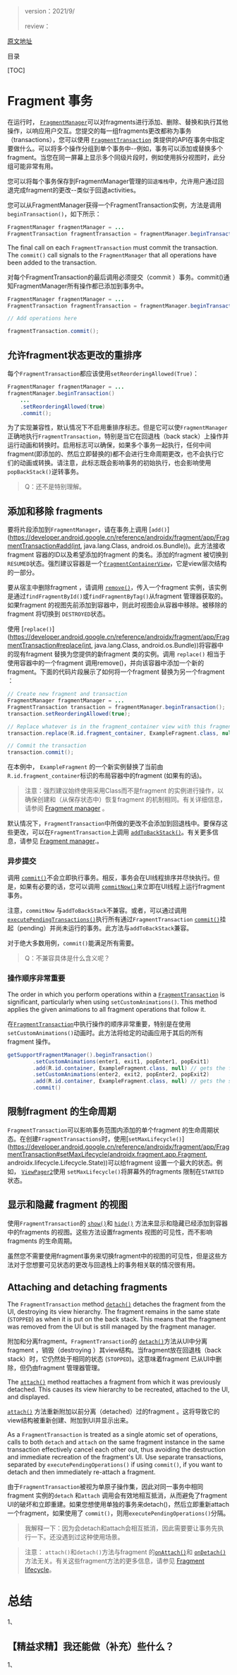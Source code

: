 > version：2021/9/
>
> review：

[原文地址](https://developer.android.google.cn/guide/fragments/transactions)

目录

[TOC]

# Fragment 事务

在运行时， [`FragmentManager`](https://developer.android.google.cn/reference/androidx/fragment/app/FragmentManager)可以对fragments进行添加、删除、替换和执行其他操作，以响应用户交互。您提交的每一组fragments更改都称为事务（transactions），您可以使用 [`FragmentTransaction`](https://developer.android.google.cn/reference/androidx/fragment/app/FragmentTransaction) 类提供的API在事务中指定要做什么。可以将多个操作分组到单个事务中--例如，事务可以添加或替换多个fragment。当您在同一屏幕上显示多个同级片段时，例如使用拆分视图时，此分组可能非常有用。

您可以将每个事务保存到FragmentManager管理的`回退堆栈`中，允许用户通过回退完成fragment的更改--类似于回退activities。

您可以从FragmentManager获得一个FragmentTransaction实例，方法是调用`beginTransaction()`，如下所示：

```java
FragmentManager fragmentManager = ...
FragmentTransaction fragmentTransaction = fragmentManager.beginTransaction();
```

The final call on each `FragmentTransaction` must commit the transaction. The `commit()` call signals to the `FragmentManager` that all operations have been added to the transaction.

对每个FragmentTransaction的最后调用必须提交（commit ）事务。commit()通知FragmentManager所有操作都已添加到事务中。

```java
FragmentManager fragmentManager = ...
FragmentTransaction fragmentTransaction = fragmentManager.beginTransaction();

// Add operations here

fragmentTransaction.commit();
```



## 允许fragment状态更改的重排序

每个`FragmentTransaction`都应该使用`setReorderingAllowed(True)`：

```java
FragmentManager fragmentManager = ...
fragmentManager.beginTransaction()
    ...
    .setReorderingAllowed(true)
    .commit();
```

为了实现兼容性，默认情况下不启用重排序标志。但是它可以使`FragmentManager`正确地执行`FragmentTransaction`，特别是当它在回退栈（back stack）上操作并运行动画和转换时。启用标志可以确保，如果多个事务一起执行，任何中间fragment(即添加的、然后立即替换的)都不会进行生命周期更改，也不会执行它们的动画或转换。请注意，此标志既会影响事务的初始执行，也会影响使用`popBackStack()`逆转事务。

> Q：还不是特别理解。



## 添加和移除 fragments

要将片段添加到`FragmentManager`，请在事务上调用 [`add()`](https://developer.android.google.cn/reference/androidx/fragment/app/FragmentTransaction#add(int, java.lang.Class, android.os.Bundle))。此方法接收fragment 容器的ID以及希望添加的fragment 的类名。添加的fragment 被切换到`RESUMED`状态。强烈建议容器是一个[`FragmentContainerView`](https://developer.android.google.cn/reference/androidx/fragment/app/FragmentContainerView)，它是view层次结构的一部分。

要从宿主中删除fragment ，请调用 [`remove()`](https://developer.android.google.cn/reference/androidx/fragment/app/FragmentTransaction#remove(androidx.fragment.app.Fragment))，传入一个fragment 实例，该实例是通过`findFragmentById()`或`findFragmentByTag()`从fragment 管理器获取的。如果fragment 的视图先前添加到容器中，则此时视图会从容器中移除。被移除的fragment 将切换到 `DESTROYED`状态。

使用 [`replace()`](https://developer.android.google.cn/reference/androidx/fragment/app/FragmentTransaction#replace(int, java.lang.Class, android.os.Bundle))将容器中的现有fragment 替换为您提供的新fragment 类的实例。调用 `replace()` 相当于使用容器中的一个fragment 调用remove()，并向该容器中添加一个新的fragment。下面的代码片段展示了如何将一个fragment 替换为另一个fragment ：

```java
// Create new fragment and transaction
FragmentManager fragmentManager = ...
FragmentTransaction transaction = fragmentManager.beginTransaction();
transaction.setReorderingAllowed(true);

// Replace whatever is in the fragment_container view with this fragment
transaction.replace(R.id.fragment_container, ExampleFragment.class, null);

// Commit the transaction
transaction.commit();
```

在本例中， `ExampleFragment` 的一个新实例替换了当前由 `R.id.fragment_container`标识的布局容器中的fragment (如果有的话)。

> 注意：强烈建议始终使用采用Class而不是fragment 的实例进行操作，以确保创建和（从保存状态中）恢复fragment 的机制相同。有关详细信息，请参阅 [Fragment manager](https://developer.android.google.cn/guide/fragments/fragmentmanager) 。

默认情况下，`FragmentTransaction`中所做的更改不会添加到回退栈中。要保存这些更改，可以在`FragmentTransaction`上调用 [`addToBackStack()`](https://developer.android.google.cn/reference/androidx/fragment/app/FragmentTransaction#addToBackStack(java.lang.String))。有关更多信息，请参见 [Fragment manager](https://developer.android.google.cn/guide/fragments/fragmentmanager).。

### 异步提交

调用 [`commit()`](https://developer.android.google.cn/reference/androidx/fragment/app/FragmentTransaction#commit())不会立即执行事务。相反，事务会在UI线程排序并尽快执行。但是，如果有必要的话，您可以调用 [`commitNow()`](https://developer.android.google.cn/reference/androidx/fragment/app/FragmentTransaction#commit())来立即在UI线程上运行fragment 事务。

注意，`commitNow` 与`addToBackStack`不兼容。或者，可以通过调用[`executePendingTransactions()`](https://developer.android.google.cn/reference/androidx/fragment/app/FragmentManager#executePendingTransactions())执行所有通过`FragmentTransaction` [`commit()`](https://developer.android.google.cn/reference/androidx/fragment/app/FragmentTransaction#commit())挂起（pending）并尚未运行的事务。此方法与`addToBackStack`兼容。

对于绝大多数用例，`commit()`能满足所有需要。

> Q：不兼容具体是什么含义呢？



### 操作顺序非常重要

The order in which you perform operations within a [`FragmentTransaction`](https://developer.android.google.cn/reference/androidx/fragment/app/FragmentTransaction) is significant, particularly when using `setCustomAnimations()`. This method applies the given animations to all fragment operations that follow it.

在[`FragmentTransaction`](https://developer.android.google.cn/reference/androidx/fragment/app/FragmentTransaction)中执行操作的顺序非常重要，特别是在使用`setCustomAnimations()`动画时。此方法将给定的动画应用于其后的所有fragment 操作。

```java
getSupportFragmentManager().beginTransaction()
        .setCustomAnimations(enter1, exit1, popEnter1, popExit1)
        .add(R.id.container, ExampleFragment.class, null) // gets the first animations
        .setCustomAnimations(enter2, exit2, popEnter2, popExit2)
        .add(R.id.container, ExampleFragment.class, null) // gets the second animations
        .commit()
```



## 限制fragment 的生命周期

`FragmentTransaction`可以影响事务范围内添加的单个fragment 的生命周期状态。在创建`FragmentTransactions`时，使用[`setMaxLifecycle()`](https://developer.android.google.cn/reference/androidx/fragment/app/FragmentTransaction#setMaxLifecycle(androidx.fragment.app.Fragment, androidx.lifecycle.Lifecycle.State))可以给fragment 设置一个最大的状态。例如， [`ViewPager2`](https://developer.android.google.cn/reference/androidx/viewpager2/widget/ViewPager2)使用 `setMaxLifecycle()`将屏幕外的fragments 限制在`STARTED`状态。



## 显示和隐藏 fragment 的视图

使用`FragmentTransaction`的 [`show()`](https://developer.android.google.cn/reference/androidx/fragment/app/FragmentTransaction#show(androidx.fragment.app.Fragment))和 [`hide()`](https://developer.android.google.cn/reference/androidx/fragment/app/FragmentTransaction#hide(androidx.fragment.app.Fragment)) 方法来显示和隐藏已经添加到容器中的fragments 的视图。这些方法设置fragments 视图的可见性，而不影响fragments 的生命周期。

虽然您不需要使用fragment事务来切换fragment中的视图的可见性，但是这些方法对于您想要可见状态的更改与回退栈上的事务相关联的情况很有用。



## Attaching and detaching fragments

The `FragmentTransaction` method [`detach()`](https://developer.android.google.cn/reference/androidx/fragment/app/FragmentTransaction#detach(androidx.fragment.app.Fragment)) detaches the fragment from the UI, destroying its view hierarchy. The fragment remains in the same state (`STOPPED`) as when it is put on the back stack. This means that the fragment was removed from the UI but is still managed by the fragment manager.

附加和分离fragment。`FragmentTransaction`的 [`detach()`](https://developer.android.google.cn/reference/androidx/fragment/app/FragmentTransaction#detach(androidx.fragment.app.Fragment))方法从UI中分离fragment ，销毁（destroying ）其view结构。当fragment放在回退栈（back stack）时，它仍然处于相同的状态 (`STOPPED`)。这意味着fragment 已从UI中删除，但仍由fragment 管理器管理。

The [`attach()`](https://developer.android.google.cn/reference/androidx/fragment/app/FragmentTransaction#attach(androidx.fragment.app.Fragment)) method reattaches a fragment from which it was previously detached. This causes its view hierarchy to be recreated, attached to the UI, and displayed.

 [`attach()`](https://developer.android.google.cn/reference/androidx/fragment/app/FragmentTransaction#attach(androidx.fragment.app.Fragment)) 方法重新附加以前分离（detached）过的fragment 。这将导致它的view结构被重新创建、附加到UI并显示出来。

As a `FragmentTransaction` is treated as a single atomic set of operations, calls to both `detach` and `attach` on the same fragment instance in the same transaction effectively cancel each other out, thus avoiding the destruction and immediate recreation of the fragment's UI. Use separate transactions, separated by `executePendingOperations()` if using `commit()`, if you want to detach and then immediately re-attach a fragment.

由于`FragmentTransaction`被视为单原子操作集，因此对同一事务中相同fragment 实例的`detach` 和`attach` 调用会有效地相互抵消，从而避免了fragment UI的破坏和立即重建。如果您想使用单独的事务来detach()，然后立即重新attach一个fragment，如果使用了 `commit()`，则用`executePendingOperations()`分隔。

> 我解释一下：因为会detach和attach会相互抵消，因此需要要让事务先执行一下。还没遇到过这种使用场景。



> 注意： `attach()`和`detach()`方法与fragment 的[`onAttach()`](https://developer.android.google.cn/reference/androidx/fragment/app/Fragment#onAttach(android.content.Context))和 [`onDetach()`](https://developer.android.google.cn/reference/androidx/fragment/app/Fragment#onDetach())方法无关。有关这些fragment方法的更多信息，请参见 [Fragment lifecycle](https://developer.android.google.cn/guide/fragments/lifecycle)。





# 总结

1、

## 【精益求精】我还能做（补充）些什么？

1、

